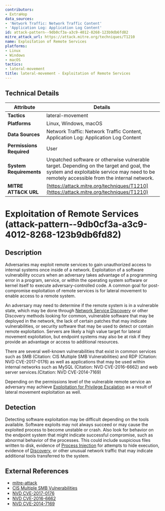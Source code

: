 ```yaml
---
contributors:
- ExtraHop
data_sources:
- 'Network Traffic: Network Traffic Content'
- 'Application Log: Application Log Content'
id: attack-pattern--9db0cf3a-a3c9-4012-8268-123b9db6fd82
mitre_attack_url: https://attack.mitre.org/techniques/T1210
name: Exploitation of Remote Services
platforms:
- Linux
- Windows
- macOS
tactics:
- lateral-movement
title: lateral-movement - Exploitation of Remote Services
---
```


## Technical Details

| Attribute | Details |
|-----------|----------|
| **Tactics** | lateral-movement |
| **Platforms** | Linux, Windows, macOS |
| **Data Sources** | Network Traffic: Network Traffic Content, Application Log: Application Log Content |
| **Permissions Required** | User |
| **System Requirements** | Unpatched software or otherwise vulnerable target. Depending on the target and goal, the system and exploitable service may need to be remotely accessible from the internal network. |
| **MITRE ATT&CK URL** | [https://attack.mitre.org/techniques/T1210](https://attack.mitre.org/techniques/T1210) |

# Exploitation of Remote Services (attack-pattern--9db0cf3a-a3c9-4012-8268-123b9db6fd82)

## Description
Adversaries may exploit remote services to gain unauthorized access to internal systems once inside of a network. Exploitation of a software vulnerability occurs when an adversary takes advantage of a programming error in a program, service, or within the operating system software or kernel itself to execute adversary-controlled code. A common goal for post-compromise exploitation of remote services is for lateral movement to enable access to a remote system.

An adversary may need to determine if the remote system is in a vulnerable state, which may be done through [Network Service Discovery](https://attack.mitre.org/techniques/T1046) or other Discovery methods looking for common, vulnerable software that may be deployed in the network, the lack of certain patches that may indicate vulnerabilities,  or security software that may be used to detect or contain remote exploitation. Servers are likely a high value target for lateral movement exploitation, but endpoint systems may also be at risk if they provide an advantage or access to additional resources.

There are several well-known vulnerabilities that exist in common services such as SMB (Citation: CIS Multiple SMB Vulnerabilities) and RDP (Citation: NVD CVE-2017-0176) as well as applications that may be used within internal networks such as MySQL (Citation: NVD CVE-2016-6662) and web server services.(Citation: NVD CVE-2014-7169)

Depending on the permissions level of the vulnerable remote service an adversary may achieve [Exploitation for Privilege Escalation](https://attack.mitre.org/techniques/T1068) as a result of lateral movement exploitation as well.

## Detection
Detecting software exploitation may be difficult depending on the tools available. Software exploits may not always succeed or may cause the exploited process to become unstable or crash. Also look for behavior on the endpoint system that might indicate successful compromise, such as abnormal behavior of the processes. This could include suspicious files written to disk, evidence of [Process Injection](https://attack.mitre.org/techniques/T1055) for attempts to hide execution, evidence of [Discovery](https://attack.mitre.org/tactics/TA0007), or other unusual network traffic that may indicate additional tools transferred to the system.

## External References
- [mitre-attack](https://attack.mitre.org/techniques/T1210)
- [CIS Multiple SMB Vulnerabilities](https://www.cisecurity.org/advisory/multiple-vulnerabilities-in-microsoft-windows-smb-server-could-allow-for-remote-code-execution/)
- [NVD CVE-2017-0176](https://nvd.nist.gov/vuln/detail/CVE-2017-0176)
- [NVD CVE-2016-6662](https://nvd.nist.gov/vuln/detail/CVE-2016-6662)
- [NVD CVE-2014-7169](https://nvd.nist.gov/vuln/detail/CVE-2014-7169)
